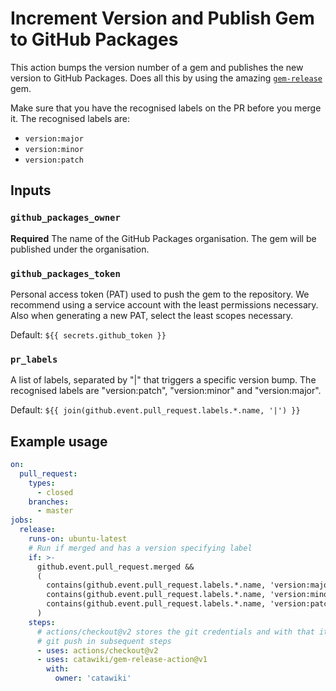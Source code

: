 # Increment Version and Publish Gem to GitHub Packages

This action bumps the version number of a gem and publishes the new version to GitHub Packages.
Does all this by using the amazing [`gem-release`](https://github.com/svenfuchs/gem-release) gem.

Make sure that you have the recognised labels on the PR before you merge it.
The recognised labels are:
* `version:major`
* `version:minor`
* `version:patch`

## Inputs

### `github_packages_owner`

**Required** The name of the GitHub Packages organisation. The gem will be published
under the organisation.

### `github_packages_token`

Personal access token (PAT) used to push the gem to the repository.
We recommend using a service account with the least permissions necessary.  Also when generating a new PAT, select the least scopes necessary.

Default: `${{ secrets.github_token }}`

### `pr_labels`

A list of labels, separated by "|" that triggers a specific version bump.
The recognised labels are "version:patch", "version:minor" and "version:major".

Default: `${{ join(github.event.pull_request.labels.*.name, '|') }}`

## Example usage

```yaml
on:
  pull_request:
    types:
      - closed
    branches:
      - master
jobs:
  release:
    runs-on: ubuntu-latest
    # Run if merged and has a version specifying label
    if: >-
      github.event.pull_request.merged &&
      (
        contains(github.event.pull_request.labels.*.name, 'version:major') ||
        contains(github.event.pull_request.labels.*.name, 'version:minor') ||
        contains(github.event.pull_request.labels.*.name, 'version:patch')
      )
    steps:
      # actions/checkout@v2 stores the git credentials and with that it allows
      # git push in subsequent steps
      - uses: actions/checkout@v2
      - uses: catawiki/gem-release-action@v1
        with:
          owner: 'catawiki'
```
